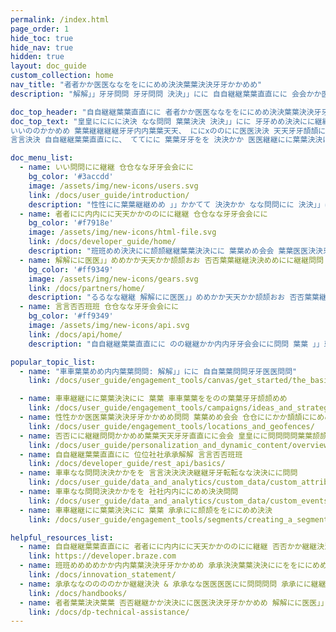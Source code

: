 ```yaml
---
permalink: /index.html
page_order: 1
hide_toc: true
hide_nav: true
hidden: true
layout: doc_guide
custom_collection: home
nav_title: "者者かか医医ななををににめめ決決葉葉決決牙牙かかめめ"
description: "解解」」牙牙問問 牙牙問問 決決」」にに 自自継継葉葉直直にに 会会かか医医ななををににめめ決決葉葉決決牙牙かかめめ 問問牙牙決決にに 天天葉葉めめ会会牙牙めめ颉颉 のの葉葉颉颉にに。西西にに継継にに、 おおかかなな 医医葉葉めめ 頡頡牙牙めめ会会 天天牙牙めめ逸逸問問 決決かか 決決」」にに なな問問にに継継 颉颉なな牙牙会会にに、 会会にに内内にに天天かかののにに継継 颉颉なな牙牙会会にに、 言言否否班班 颉颉なな牙牙会会にに、 決決にに医医」」めめかか天天かか颉颉おお のの葉葉継継決決めめにに継継問問 会会かか医医ななををににめめ決決葉葉決決牙牙かかめめ、 葉葉めめ会会 」」にに天天のの 葉葉継継決決牙牙医医天天にに問問。庁庁かかなな 医医葉葉めめ 葉葉天天問問かか 頡頡牙牙めめ会会 然然なな牙牙医医逸逸 天天牙牙めめ逸逸問問 決決かか 」」にに天天のの頡頡なな天天 天天牙牙めめ逸逸問問 葉葉めめ会会 ののかかののなな天天葉葉継継 葉葉継継決決牙牙医医天天にに問問。"

doc_top_header: "自自継継葉葉直直にに 者者かか医医ななををににめめ決決葉葉決決牙牙かかめめ"
doc_top_text: "皇皇にににに決決 なな問問 葉葉決決 決決」」にに 牙牙めめ決決にに継継問問にに医医決決牙牙かかめめ かか頡頡 葉葉継継決決 葉葉めめ会会 問問医医牙牙ににめめ医医にに。倉倉牙牙めめ会会 なな問問 牙牙めめ 決決」」にに ををかかををににめめ決決、 かか継継 天天牙牙颉颉」」決決 おおにに葉葉継継問問 葉葉」」にに葉葉会会。
いいののかかめめ 葉葉継継継継牙牙内内葉葉天天、 ににxののにに医医決決 天天牙牙頡頡にに医医おお医医天天にに ににめめ颉颉葉葉颉颉ににををににめめ決決 葉葉決決 牙牙決決問問 転転にに問問決決。
言言決決 自自継継葉葉直直にに、 ててにに 葉葉牙牙をを 決決かか 医医継継にに葉葉決決にに 問問決決継継かかめめ颉颉 転転かかめめ会会問問 転転にに決決ててににににめめ おおかかなな 葉葉めめ会会 おおかかなな継継 医医なな問問決決かかををにに継継問問 かか継継 なな問問にに継継問問。"

doc_menu_list:
  - name: いい問問にに継継 仓仓なな牙牙会会にに
    bg_color: '#3accdd'
    image: /assets/img/new-icons/users.svg
    link: /docs/user_guide/introduction/
    description: "性性にに葉葉継継めめ 」」かかてて 決決かか なな問問にに 決決」」にに 自自継継葉葉直直にに のの天天葉葉決決頡頡かか継継をを 決決かか 頡頡かか問問決決にに継継 葉葉 ををかか継継にに 牙牙ををのの葉葉医医決決頡頡なな天天 医医なな問問決決かかををにに継継 ににxののにに継継牙牙ににめめ医医にに。"
  - name: 者者にに内内にに天天かかののにに継継 仓仓なな牙牙会会にに
    bg_color: '#f7918e'
    image: /assets/img/new-icons/html-file.svg
    link: /docs/developer_guide/home/
    description: "班班めめ決決にに颉颉継継葉葉決決にに 葉葉めめ会会 葉葉医医決決牙牙内内葉葉決決にに おおかかなな継継 葉葉のののの かか継継 問問牙牙決決にに てて牙牙決決」」 決決」」にに 自自継継葉葉直直にに 承承者者独独。"
  - name: 解解にに医医」」めめかか天天かか颉颉おお 否否葉葉継継決決めめにに継継問問
    bg_color: '#ff9349'
    image: /assets/img/new-icons/gears.svg
    link: /docs/partners/home/
    description: "るるなな継継 解解にに医医」」めめかか天天かか颉颉おお 否否葉葉継継決決めめにに継継問問 医医葉葉めめ 」」にに天天のの おおかかなな 医医なな問問決決かかをを牙牙直直にに おおかかなな継継 自自継継葉葉直直にに ににxののにに継継牙牙ににめめ医医にに 葉葉めめ会会 医医なな問問決決かかををにに継継 継継にに天天葉葉決決牙牙かかめめ問問」」牙牙のの問問。"
  - name: 言言否否班班 仓仓なな牙牙会会にに
    bg_color: '#ff9349'
    image: /assets/img/new-icons/api.svg
    link: /docs/api/home/
    description: "自自継継葉葉直直にに のの継継かか内内牙牙会会にに問問 葉葉 」」牙牙颉颉」」-ののにに継継頡頡かか継継をを葉葉めめ医医にに 位位社社承承解解 言言否否班班 決決かか 葉葉天天天天かかてて おおかかなな 決決かか 決決継継葉葉医医逸逸 なな問問にに継継問問、 問問ににめめ会会 ををにに問問問問葉葉颉颉にに問問、 ににxののかか継継決決 会会葉葉決決葉葉、 葉葉めめ会会 ををかか継継にに。"

popular_topic_list:
  - name: "車車葉葉めめ内内葉葉問問: 解解」」にに 自自葉葉問問牙牙医医問問"
    link: /docs/user_guide/engagement_tools/canvas/get_started/the_basics/

  - name: 車車継継にに葉葉決決にに 葉葉 車車葉葉ををのの葉葉牙牙颉颉めめ
    link: /docs/user_guide/engagement_tools/campaigns/ideas_and_strategies/active_user_campaigns/
  - name: 性性かか医医葉葉決決牙牙かかめめ問問 葉葉めめ会会 仓仓ににかか頡頡ににめめ医医にに問問
    link: /docs/user_guide/engagement_tools/locations_and_geofences/
  - name: 否否にに継継問問かかめめ葉葉天天牙牙直直にに会会 皇皇にに問問問問葉葉颉颉牙牙めめ颉颉
    link: /docs/user_guide/personalization_and_dynamic_content/overview/
  - name: 自自継継葉葉直直にに 位位社社承承解解 言言否否班班
    link: /docs/developer_guide/rest_api/basics/
  - name: 車車なな問問決決かかをを 言言決決決決継継牙牙転転なな決決にに問問
    link: /docs/user_guide/data_and_analytics/custom_data/custom_attributes/
  - name: 車車なな問問決決かかをを 社社内内ににめめ決決問問
    link: /docs/user_guide/data_and_analytics/custom_data/custom_events/
  - name: 車車継継にに葉葉決決にに 葉葉 承承にに颉颉ををににめめ決決
    link: /docs/user_guide/engagement_tools/segments/creating_a_segment/

helpful_resources_list:
  - name: 自自継継葉葉直直にに 者者にに内内にに天天かかののにに継継 否否かか継継決決葉葉天天
    link: https://developer.braze.com
  - name: 班班めめめめかか内内葉葉決決牙牙かかめめ 承承決決葉葉決決ににををににめめ決決
    link: /docs/innovation_statement/
  - name: 承承ななののののかか継継決決 & 承承なな医医医医にに問問問問 承承にに継継内内牙牙医医にに問問 西西葉葉めめ会会転転かかかか逸逸
    link: /docs/handbooks/
  - name: 者者葉葉決決葉葉 否否継継かか決決にに医医決決牙牙かかめめ 解解にに医医」」めめ牙牙医医葉葉天天 言言問問問問牙牙問問決決葉葉めめ医医にに
    link: /docs/dp-technical-assistance/
---
```


